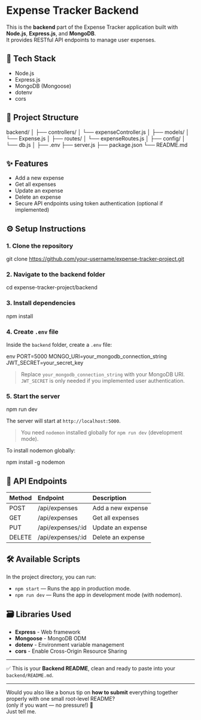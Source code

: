 # Expense Tracker Backend

This is the **backend** part of the Expense Tracker application built with **Node.js**, **Express.js**, and **MongoDB**.  
It provides RESTful API endpoints to manage user expenses.

## 🚀 Tech Stack
- Node.js
- Express.js
- MongoDB (Mongoose)
- dotenv
- cors

## 📁 Project Structure

backend/
│
├── controllers/
│   └── expenseController.js
│
├── models/
│   └── Expense.js
│
├── routes/
│   └── expenseRoutes.js
│
├── config/
│   └── db.js
│
├── .env
├── server.js
├── package.json
└── README.md


## ✨ Features
- Add a new expense
- Get all expenses
- Update an expense
- Delete an expense
- Secure API endpoints using token authentication (optional if implemented)

## ⚙️ Setup Instructions

### 1. Clone the repository

git clone https://github.com/your-username/expense-tracker-project.git


### 2. Navigate to the backend folder

cd expense-tracker-project/backend


### 3. Install dependencies

npm install


### 4. Create `.env` file
Inside the `backend` folder, create a `.env` file:

env
PORT=5000
MONGO_URI=your_mongodb_connection_string
JWT_SECRET=your_secret_key

> Replace `your_mongodb_connection_string` with your MongoDB URI.  
> `JWT_SECRET` is only needed if you implemented user authentication.

### 5. Start the server

npm run dev

The server will start at `http://localhost:5000`.

> You need `nodemon` installed globally for `npm run dev` (development mode).

To install nodemon globally:

npm install -g nodemon


## 🧩 API Endpoints

| Method | Endpoint            | Description              |
| :----- | :------------------ | :----------------------- |
| POST   | /api/expenses        | Add a new expense         |
| GET    | /api/expenses        | Get all expenses          |
| PUT    | /api/expenses/:id    | Update an expense         |
| DELETE | /api/expenses/:id    | Delete an expense         |

## 🛠️ Available Scripts
In the project directory, you can run:
- `npm start` — Runs the app in production mode.
- `npm run dev` — Runs the app in development mode (with nodemon).

## 🗃️ Libraries Used
- **Express** - Web framework
- **Mongoose** - MongoDB ODM
- **dotenv** - Environment variable management
- **cors** - Enable Cross-Origin Resource Sharing

---

✅ This is your **Backend README**, clean and ready to paste into your `backend/README.md`.

---

Would you also like a bonus tip on **how to submit** everything together properly with one small root-level README?  
(only if you want — no pressure!) 🚀  
Just tell me.
